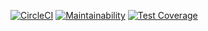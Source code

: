 [![CircleCI](https://circleci.com/gh/botnetdobbs/LumenLibraryAPI.svg?style=svg)](https://circleci.com/gh/botnetdobbs/LumenLibraryAPI)
[![Maintainability](https://api.codeclimate.com/v1/badges/b2b6b6e77d685a07c408/maintainability)](https://codeclimate.com/github/botnetdobbs/LumenLibraryAPI/maintainability)
[![Test Coverage](https://api.codeclimate.com/v1/badges/b2b6b6e77d685a07c408/test_coverage)](https://codeclimate.com/github/botnetdobbs/LumenLibraryAPI/test_coverage)
